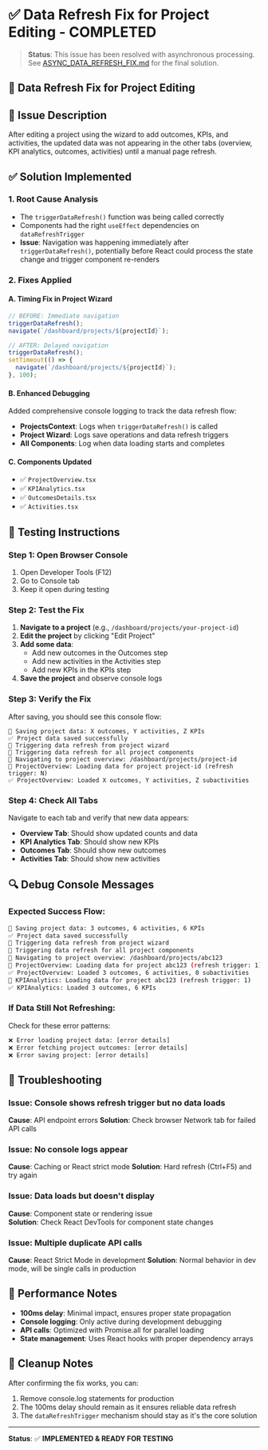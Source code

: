 # ✅ Data Refresh Fix for Project Editing - COMPLETED

> **Status**: This issue has been resolved with asynchronous processing. See [ASYNC_DATA_REFRESH_FIX.md](./ASYNC_DATA_REFRESH_FIX.md) for the final solution.

## 🔄 Data Refresh Fix for Project Editing

## 🐛 **Issue Description**
After editing a project using the wizard to add outcomes, KPIs, and activities, the updated data was not appearing in the other tabs (overview, KPI analytics, outcomes, activities) until a manual page refresh.

## ✅ **Solution Implemented**

### **1. Root Cause Analysis**
- The `triggerDataRefresh()` function was being called correctly
- Components had the right `useEffect` dependencies on `dataRefreshTrigger`
- **Issue**: Navigation was happening immediately after `triggerDataRefresh()`, potentially before React could process the state change and trigger component re-renders

### **2. Fixes Applied**

#### **A. Timing Fix in Project Wizard**
```typescript
// BEFORE: Immediate navigation
triggerDataRefresh();
navigate(`/dashboard/projects/${projectId}`);

// AFTER: Delayed navigation
triggerDataRefresh();
setTimeout(() => {
  navigate(`/dashboard/projects/${projectId}`);
}, 100);
```

#### **B. Enhanced Debugging**
Added comprehensive console logging to track the data refresh flow:

- **ProjectsContext**: Logs when `triggerDataRefresh()` is called
- **Project Wizard**: Logs save operations and data refresh triggers
- **All Components**: Log when data loading starts and completes

#### **C. Components Updated**
- ✅ `ProjectOverview.tsx`
- ✅ `KPIAnalytics.tsx` 
- ✅ `OutcomesDetails.tsx`
- ✅ `Activities.tsx`

## 🧪 **Testing Instructions**

### **Step 1: Open Browser Console**
1. Open Developer Tools (F12)
2. Go to Console tab
3. Keep it open during testing

### **Step 2: Test the Fix**
1. **Navigate to a project** (e.g., `/dashboard/projects/your-project-id`)
2. **Edit the project** by clicking "Edit Project" 
3. **Add some data**:
   - Add new outcomes in the Outcomes step
   - Add new activities in the Activities step  
   - Add new KPIs in the KPIs step
4. **Save the project** and observe console logs

### **Step 3: Verify the Fix**
After saving, you should see this console flow:
```
💾 Saving project data: X outcomes, Y activities, Z KPIs
✅ Project data saved successfully
🔄 Triggering data refresh from project wizard
🔄 Triggering data refresh for all project components
🧭 Navigating to project overview: /dashboard/projects/project-id
🔄 ProjectOverview: Loading data for project project-id (refresh trigger: N)
✅ ProjectOverview: Loaded X outcomes, Y activities, Z subactivities
```

### **Step 4: Check All Tabs**
Navigate to each tab and verify that new data appears:
- **Overview Tab**: Should show updated counts and data
- **KPI Analytics Tab**: Should show new KPIs
- **Outcomes Tab**: Should show new outcomes
- **Activities Tab**: Should show new activities

## 🔍 **Debug Console Messages**

### **Expected Success Flow:**
```bash
💾 Saving project data: 3 outcomes, 6 activities, 6 KPIs
✅ Project data saved successfully
🔄 Triggering data refresh from project wizard
🔄 Triggering data refresh for all project components
🧭 Navigating to project overview: /dashboard/projects/abc123
🔄 ProjectOverview: Loading data for project abc123 (refresh trigger: 1)
✅ ProjectOverview: Loaded 3 outcomes, 6 activities, 0 subactivities
🔄 KPIAnalytics: Loading data for project abc123 (refresh trigger: 1)
✅ KPIAnalytics: Loaded 3 outcomes, 6 KPIs
```

### **If Data Still Not Refreshing:**
Check for these error patterns:
```bash
❌ Error loading project data: [error details]
❌ Error fetching project outcomes: [error details]
❌ Error saving project: [error details]
```

## 🚨 **Troubleshooting**

### **Issue: Console shows refresh trigger but no data loads**
**Cause**: API endpoint errors
**Solution**: Check browser Network tab for failed API calls

### **Issue: No console logs appear**
**Cause**: Caching or React strict mode
**Solution**: Hard refresh (Ctrl+F5) and try again

### **Issue: Data loads but doesn't display**
**Cause**: Component state or rendering issue  
**Solution**: Check React DevTools for component state changes

### **Issue: Multiple duplicate API calls**
**Cause**: React Strict Mode in development
**Solution**: Normal behavior in dev mode, will be single calls in production

## 🎯 **Performance Notes**

- **100ms delay**: Minimal impact, ensures proper state propagation
- **Console logging**: Only active during development debugging
- **API calls**: Optimized with Promise.all for parallel loading
- **State management**: Uses React hooks with proper dependency arrays

## 🧹 **Cleanup Notes**

After confirming the fix works, you can:
1. Remove console.log statements for production
2. The 100ms delay should remain as it ensures reliable data refresh
3. The `dataRefreshTrigger` mechanism should stay as it's the core solution

---

**Status**: ✅ **IMPLEMENTED & READY FOR TESTING**
